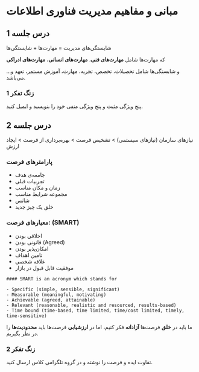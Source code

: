 # مبانی و مفاهیم مدیریت فناوری اطلاعات

## درس جلسه 1

شایستگی‌های مدیریت = مهارت‌ها + شایستگی‌ها

که مهارت‌ها شامل __مهارت‌های فنی__، __مهارت‌های انسانی__، __مهارت‌های ادراکی__

و شایستگی‌ها شامل تحصیلات، تخصص، تجربه، مهارت، آموزش مستمر، تعهد و... می‌باشد.

### زنگ تفکر 1

پنج ویژگی مثبت و پنج ویژگی منفی خود را بنویسید و ایمیل کنید.

## درس جلسه 2

نیازهای سازمان (نیازهای سیستمی) > تشخیص فرصت > بهره‌برداری از فرصت > ایجاد ارزش

### پارامتر‌های فرصت

- جامعه‌ی هدف
- تجربیات قبلی
- زمان و مکان مناسب
- مجموعه شرایط مناسب
- شانس
- خلق یک چیز جدید

### معیارهای فرصت: (SMART)

- اخلاقی بودن
- قانونی بودن (Agreed)
- امکان‌پذیر بودن
- تامین اهداف
- علاقه شخصی
- موفقیت قابل قبول در بازار

```
#### SMART is an acronym which stands for

- Specific (simple, sensible, significant)
- Measurable (meaningful, motivating)
- Achievable (agreed, attainable)
- Relevant (reasonable, realistic and resourced, results-based)
- Time bound (time-based, time limited, time/cost limited, timely, time-sensitive)
```

ما باید در __خلق__ فرصت‌ها __آزادانه__ فکر کنیم، اما در __ارزشیابی__ فرصت‌ها باید __محدودیت‌ها__ را در نظر بگیریم.

### زنگ تفکر 2

تفاوت ایده و فرصت را نوشته و در گروه تلگرامی کلاس ارسال کنید.
